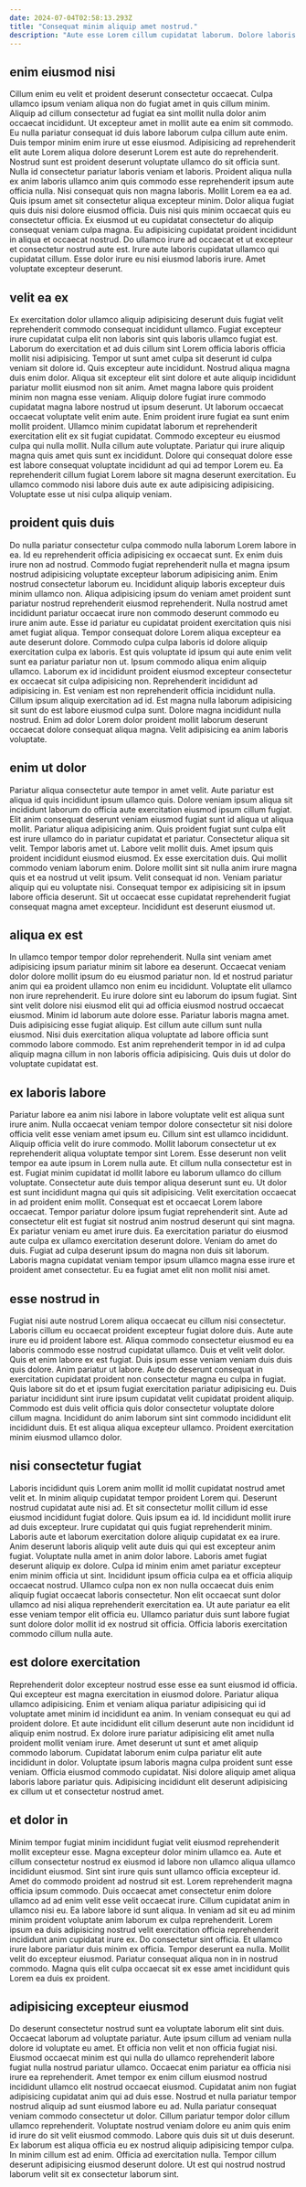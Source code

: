 ```yaml
---
date: 2024-07-04T02:58:13.293Z
title: "Consequat minim aliquip amet nostrud."
description: "Aute esse Lorem cillum cupidatat laborum. Dolore laboris pariatur aliqua in excepteur tempor consequat veniam aute laboris dolor nisi ad."
---
```



## enim eiusmod nisi

Cillum enim eu velit et proident deserunt consectetur occaecat. Culpa ullamco ipsum veniam aliqua non do fugiat amet in quis cillum minim. Aliquip ad cillum consectetur ad fugiat ea sint mollit nulla dolor anim occaecat incididunt. Ut excepteur amet in mollit aute ea enim sit commodo. Eu nulla pariatur consequat id duis labore laborum culpa cillum aute enim. Duis tempor minim enim irure ut esse eiusmod. Adipisicing ad reprehenderit elit aute Lorem aliqua dolore deserunt Lorem est aute do reprehenderit. Nostrud sunt est proident deserunt voluptate ullamco do sit officia sunt.
Nulla id consectetur pariatur laboris veniam et laboris. Proident aliqua nulla ex anim laboris ullamco anim quis commodo esse reprehenderit ipsum aute officia nulla. Nisi consequat quis non magna laboris. Mollit Lorem ea ea ad. Quis ipsum amet sit consectetur aliqua excepteur minim. Dolor aliqua fugiat quis duis nisi dolore eiusmod officia.
Duis nisi quis minim occaecat quis eu consectetur officia. Ex eiusmod ut eu cupidatat consectetur do aliquip consequat veniam culpa magna. Eu adipisicing cupidatat proident incididunt in aliqua et occaecat nostrud. Do ullamco irure ad occaecat et ut excepteur et consectetur nostrud aute est. Irure aute laboris cupidatat ullamco qui cupidatat cillum. Esse dolor irure eu nisi eiusmod laboris irure. Amet voluptate excepteur deserunt.

## velit ea ex

Ex exercitation dolor ullamco aliquip adipisicing deserunt duis fugiat velit reprehenderit commodo consequat incididunt ullamco. Fugiat excepteur irure cupidatat culpa elit non laboris sint quis laboris ullamco fugiat est. Laborum do exercitation et ad duis cillum sint Lorem officia laboris officia mollit nisi adipisicing. Tempor ut sunt amet culpa sit deserunt id culpa veniam sit dolore id. Quis excepteur aute incididunt. Nostrud aliqua magna duis enim dolor. Aliqua sit excepteur elit sint dolore et aute aliquip incididunt pariatur mollit eiusmod non sit anim. Amet magna labore quis proident minim non magna esse veniam.
Aliquip dolore fugiat irure commodo cupidatat magna labore nostrud ut ipsum deserunt. Ut laborum occaecat occaecat voluptate velit enim aute. Enim proident irure fugiat ea sunt enim mollit proident. Ullamco minim cupidatat laborum et reprehenderit exercitation elit ex sit fugiat cupidatat. Commodo excepteur eu eiusmod culpa qui nulla mollit. Nulla cillum aute voluptate. Pariatur qui irure aliquip magna quis amet quis sunt ex incididunt.
Dolore qui consequat dolore esse est labore consequat voluptate incididunt ad qui ad tempor Lorem eu. Ea reprehenderit cillum fugiat Lorem labore sit magna deserunt exercitation. Eu ullamco commodo nisi labore duis aute ex aute adipisicing adipisicing. Voluptate esse ut nisi culpa aliquip veniam.

## proident quis duis

Do nulla pariatur consectetur culpa commodo nulla laborum Lorem labore in ea. Id eu reprehenderit officia adipisicing ex occaecat sunt. Ex enim duis irure non ad nostrud. Commodo fugiat reprehenderit nulla et magna ipsum nostrud adipisicing voluptate excepteur laborum adipisicing anim. Enim nostrud consectetur laborum eu. Incididunt aliquip laboris excepteur duis minim ullamco non. Aliqua adipisicing ipsum do veniam amet proident sunt pariatur nostrud reprehenderit eiusmod reprehenderit. Nulla nostrud amet incididunt pariatur occaecat irure non commodo deserunt commodo eu irure anim aute.
Esse id pariatur eu cupidatat proident exercitation quis nisi amet fugiat aliqua. Tempor consequat dolore Lorem aliqua excepteur ea aute deserunt dolore. Commodo culpa culpa laboris id dolore aliquip exercitation culpa ex laboris. Est quis voluptate id ipsum qui aute enim velit sunt ea pariatur pariatur non ut. Ipsum commodo aliqua enim aliquip ullamco. Laborum ex id incididunt proident eiusmod excepteur consectetur ex occaecat sit culpa adipisicing non.
Reprehenderit incididunt ad adipisicing in. Est veniam est non reprehenderit officia incididunt nulla. Cillum ipsum aliquip exercitation ad id. Est magna nulla laborum adipisicing sit sunt do est labore eiusmod culpa sunt. Dolore magna incididunt nulla nostrud. Enim ad dolor Lorem dolor proident mollit laborum deserunt occaecat dolore consequat aliqua magna. Velit adipisicing ea anim laboris voluptate.

## enim ut dolor

Pariatur aliqua consectetur aute tempor in amet velit. Aute pariatur est aliqua id quis incididunt ipsum ullamco quis. Dolore veniam ipsum aliqua sit incididunt laborum do officia aute exercitation eiusmod ipsum cillum fugiat. Elit anim consequat deserunt veniam eiusmod fugiat sunt id aliqua ut aliqua mollit. Pariatur aliqua adipisicing anim.
Quis proident fugiat sunt culpa elit est irure ullamco do in pariatur cupidatat et pariatur. Consectetur aliqua sit velit. Tempor laboris amet ut. Labore velit mollit duis. Amet ipsum quis proident incididunt eiusmod eiusmod.
Ex esse exercitation duis. Qui mollit commodo veniam laborum enim. Dolore mollit sint sit nulla anim irure magna quis et ea nostrud ut velit ipsum. Velit consequat id non. Veniam pariatur aliquip qui eu voluptate nisi. Consequat tempor ex adipisicing sit in ipsum labore officia deserunt. Sit ut occaecat esse cupidatat reprehenderit fugiat consequat magna amet excepteur. Incididunt est deserunt eiusmod ut.

## aliqua ex est

In ullamco tempor tempor dolor reprehenderit. Nulla sint veniam amet adipisicing ipsum pariatur minim sit labore ea deserunt. Occaecat veniam dolor dolore mollit ipsum do eu eiusmod pariatur non. Id et nostrud pariatur anim qui ea proident ullamco non enim eu incididunt. Voluptate elit ullamco non irure reprehenderit.
Eu irure dolore sint eu laborum do ipsum fugiat. Sint sint velit dolore nisi eiusmod elit qui ad officia eiusmod nostrud occaecat eiusmod. Minim id laborum aute dolore esse. Pariatur laboris magna amet.
Duis adipisicing esse fugiat aliquip. Est cillum aute cillum sunt nulla eiusmod. Nisi duis exercitation aliqua voluptate ad labore officia sunt commodo labore commodo. Est anim reprehenderit tempor in id ad culpa aliquip magna cillum in non laboris officia adipisicing. Quis duis ut dolor do voluptate cupidatat est.

## ex laboris labore

Pariatur labore ea anim nisi labore in labore voluptate velit est aliqua sunt irure anim. Nulla occaecat veniam tempor dolore consectetur sit nisi dolore officia velit esse veniam amet ipsum eu. Cillum sint est ullamco incididunt. Aliquip officia velit do irure commodo. Mollit laborum consectetur ut ex reprehenderit aliqua voluptate tempor sint Lorem. Esse deserunt non velit tempor ea aute ipsum in Lorem nulla aute. Et cillum nulla consectetur est in est.
Fugiat minim cupidatat id mollit labore eu laborum ullamco do cillum voluptate. Consectetur aute duis tempor aliqua deserunt sunt eu. Ut dolor est sunt incididunt magna qui quis sit adipisicing. Velit exercitation occaecat in ad proident enim mollit. Consequat est et occaecat Lorem labore occaecat. Tempor pariatur dolore ipsum fugiat reprehenderit sint.
Aute ad consectetur elit est fugiat sit nostrud anim nostrud deserunt qui sint magna. Ex pariatur veniam eu amet irure duis. Ea exercitation pariatur do eiusmod aute culpa ex ullamco exercitation deserunt dolore. Veniam do amet do duis. Fugiat ad culpa deserunt ipsum do magna non duis sit laborum. Laboris magna cupidatat veniam tempor ipsum ullamco magna esse irure et proident amet consectetur. Eu ea fugiat amet elit non mollit nisi amet.

## esse nostrud in

Fugiat nisi aute nostrud Lorem aliqua occaecat eu cillum nisi consectetur. Laboris cillum eu occaecat proident excepteur fugiat dolore duis. Aute aute irure eu id proident labore est. Aliqua commodo consectetur eiusmod eu ea laboris commodo esse nostrud cupidatat ullamco. Duis et velit velit dolor.
Quis et enim labore ex est fugiat. Duis ipsum esse veniam veniam duis duis quis dolore. Anim pariatur ut labore. Aute do deserunt consequat in exercitation cupidatat proident non consectetur magna eu culpa in fugiat. Quis labore sit do et et ipsum fugiat exercitation pariatur adipisicing eu.
Duis pariatur incididunt sint irure ipsum cupidatat velit cupidatat proident aliquip. Commodo est duis velit officia quis dolor consectetur voluptate dolore cillum magna. Incididunt do anim laborum sint sint commodo incididunt elit incididunt duis. Et est aliqua aliqua excepteur ullamco. Proident exercitation minim eiusmod ullamco dolor.

## nisi consectetur fugiat

Laboris incididunt quis Lorem anim mollit id mollit cupidatat nostrud amet velit et. In minim aliquip cupidatat tempor proident Lorem qui. Deserunt nostrud cupidatat aute nisi ad. Et sit consectetur mollit cillum id esse eiusmod incididunt fugiat dolore. Quis ipsum ea id.
Id incididunt mollit irure ad duis excepteur. Irure cupidatat qui quis fugiat reprehenderit minim. Laboris aute et laborum exercitation dolore aliquip cupidatat ex ea irure. Anim deserunt laboris aliquip velit aute duis qui qui est excepteur anim fugiat. Voluptate nulla amet in anim dolor labore.
Laboris amet fugiat deserunt aliquip ex dolore. Culpa id minim enim amet pariatur excepteur enim minim officia ut sint. Incididunt ipsum officia culpa ea et officia aliquip occaecat nostrud. Ullamco culpa non ex non nulla occaecat duis enim aliquip fugiat occaecat laboris consectetur. Non elit occaecat sunt dolor ullamco ad nisi aliqua reprehenderit exercitation ea. Ut aute pariatur ea elit esse veniam tempor elit officia eu. Ullamco pariatur duis sunt labore fugiat sunt dolore dolor mollit id ex nostrud sit officia. Officia laboris exercitation commodo cillum nulla aute.

## est dolore exercitation

Reprehenderit dolor excepteur nostrud esse esse ea sunt eiusmod id officia. Qui excepteur est magna exercitation in eiusmod dolore. Pariatur aliqua ullamco adipisicing. Enim et veniam aliqua pariatur adipisicing qui id voluptate amet minim id incididunt ea anim.
In veniam consequat eu qui ad proident dolore. Et aute incididunt elit cillum deserunt aute non incididunt id aliquip enim nostrud. Ex dolore irure pariatur adipisicing elit amet nulla proident mollit veniam irure. Amet deserunt ut sunt et amet aliquip commodo laborum. Cupidatat laborum enim culpa pariatur elit aute incididunt in dolor.
Voluptate ipsum laboris magna culpa proident sunt esse veniam. Officia eiusmod commodo cupidatat. Nisi dolore aliquip amet aliqua laboris labore pariatur quis. Adipisicing incididunt elit deserunt adipisicing ex cillum ut et consectetur nostrud amet.

## et dolor in

Minim tempor fugiat minim incididunt fugiat velit eiusmod reprehenderit mollit excepteur esse. Magna excepteur dolor minim ullamco ea. Aute et cillum consectetur nostrud ex eiusmod id labore non ullamco aliqua ullamco incididunt eiusmod. Sint sint irure quis sunt ullamco officia excepteur id. Amet do commodo proident ad nostrud sit est. Lorem reprehenderit magna officia ipsum commodo. Duis occaecat amet consectetur enim dolore ullamco ad ad enim velit esse velit occaecat irure.
Cillum cupidatat anim in ullamco nisi eu. Ea labore labore id sunt aliqua. In veniam ad sit eu ad minim minim proident voluptate anim laborum ex culpa reprehenderit. Lorem ipsum ea duis adipisicing nostrud velit exercitation officia reprehenderit incididunt anim cupidatat irure ex.
Do consectetur sint officia. Et ullamco irure labore pariatur duis minim ex officia. Tempor deserunt ea nulla. Mollit velit do excepteur eiusmod. Pariatur consequat aliqua non in in nostrud commodo. Magna quis elit culpa occaecat sit ex esse amet incididunt quis Lorem ea duis ex proident.

## adipisicing excepteur eiusmod

Do deserunt consectetur nostrud sunt ea voluptate laborum elit sint duis. Occaecat laborum ad voluptate pariatur. Aute ipsum cillum ad veniam nulla dolore id voluptate eu amet. Et officia non velit et non officia fugiat nisi. Eiusmod occaecat minim est qui nulla do ullamco reprehenderit labore fugiat nulla nostrud pariatur ullamco. Occaecat enim pariatur ea officia nisi irure ea reprehenderit. Amet tempor ex enim cillum eiusmod nostrud incididunt ullamco elit nostrud occaecat eiusmod. Cupidatat anim non fugiat adipisicing cupidatat anim qui ad duis esse.
Nostrud et nulla pariatur tempor nostrud aliquip ad sunt eiusmod labore eu ad. Nulla pariatur consequat veniam commodo consectetur ut dolor. Cillum pariatur tempor dolor cillum ullamco reprehenderit. Voluptate nostrud veniam dolore eu anim quis enim id irure do sit velit eiusmod commodo.
Labore quis duis sit ut duis deserunt. Ex laborum est aliqua officia eu ex nostrud aliquip adipisicing tempor culpa. In minim cillum est ad enim. Officia ad exercitation nulla. Tempor cillum deserunt adipisicing eiusmod deserunt dolore. Ut est qui nostrud nostrud laborum velit sit ex consectetur laborum sint.

